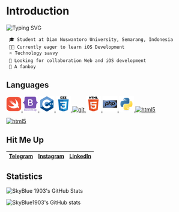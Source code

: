 # Introduction
![Typing SVG](https://readme-typing-svg.herokuapp.com?font=Poppins&size=22&duration=3000&pause=1500&width=435&lines=Erlangga+Anugrah+Arifin;iOS+Developer)

     🎓 Student at Dian Nuswantoro University, Semarang, Indonesia
     👨‍💻 Currently eager to learn iOS Development
     ⭐️ Technology savvy 
     👥 Looking for collaboration Web and iOS development
     💬 A fanboy

## Languages
<p  align="left"> <a  href="https://developer.apple.com/swift/"  target="_blank"  rel="noreferrer"> <img src="https://raw.githubusercontent.com/devicons/devicon/master/icons/swift/swift-original.svg"  alt="Swift" width="40"  height="40" /> </a><a href="https://getbootstrap.com"  target="_blank"  rel="noreferrer"> <img src="https://raw.githubusercontent.com/devicons/devicon/master/icons/bootstrap/bootstrap-plain-wordmark.svg" alt="bootstrap"  width="40"  height="40" /> </a> <a href="https://www.w3schools.com/cpp/"  target="_blank" rel="noreferrer"> <img src="https://raw.githubusercontent.com/devicons/devicon/master/icons/cplusplus/cplusplus-original.svg" alt="cplusplus"  width="40"  height="40" /> </a> <a href="https://www.w3schools.com/css/" target="_blank" rel="noreferrer"> <img src="https://raw.githubusercontent.com/devicons/devicon/master/icons/css3/css3-original-wordmark.svg"
alt="css3"  width="40"  height="40" /> </a> <a  href="https://git-scm.com/"  target="_blank"  rel="noreferrer">
<img  src="https://www.vectorlogo.zone/logos/git-scm/git-scm-icon.svg"  alt="git"  width="40"  height="40" /> </a> <a  href="https://www.w3.org/html/"  target="_blank"  rel="noreferrer"> <img src="https://raw.githubusercontent.com/devicons/devicon/master/icons/html5/html5-original-wordmark.svg" alt="html5"  width="40"  height="40" /> </a> <a  href="https://www.php.net"  target="_blank"  rel="noreferrer"> <img  src="https://raw.githubusercontent.com/devicons/devicon/master/icons/php/php-original.svg"  alt="php" width="40"  height="40" /> </a> <a  href="https://www.python.org"  target="_blank"  rel="noreferrer"> <img src="https://raw.githubusercontent.com/devicons/devicon/master/icons/python/python-original.svg" alt="python"  width="40"  height="40" /> </a> <a  href="https://developer.apple.com/xcode/"  target="_blank"  rel="noreferrer"> <img src="https://upload.wikimedia.org/wikipedia/en/0/0c/Xcode_icon.png"  alt="html5"  width="45"  height="45" /></a></p><a  href="https://code.visualstudio.com"  target="_blank"  rel="noreferrer"> <img src="https://cdn.worldvectorlogo.com/logos/visual-studio-code-1.svg"  alt="html5"  width="40"  height="40" /></a>


## Hit Me Up
| [Telegram](https://t.me/anugrahangga) | [Instagram](https://instagram.com/anugrahangga) | [LinkedIn](https://www.google.com/url?sa=t&rct=j&q=&esrc=s&source=web&cd=&cad=rja&uact=8&ved=2ahUKEwjYsP-cz8_5AhUqyDgGHYfWCR8QFnoECAQQAQ&url=https://id.linkedin.com/in/erlangga-anugrah-arifin-092a9218b?trk=public_profile_browsemap_profile-result-card_result-card_full-click&usg=AOvVaw0U9eETSCRzSGn88E6a114d) |
|:-:|:-:|:-:|

## Statistics
![SkyBlue 1903's GitHub Stats](https://github-readme-stats.vercel.app/api?username=skyblue1903&layout=compacte&theme=algolia&hide=stars,prs&show_icons=true)

![SkyBlue1903's GitHub stats](https://github-readme-stats.vercel.app/api/top-langs/?username=skyblue1903&layout=compacte&theme=algolia)
